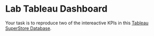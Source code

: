# Lab Tableau Dashboard

Your task is to reproduce two of the intereactive KPIs in this [Tableau SuperStore Database](https://www.tableau.com/data-insights/dashboard-showcase/superstore).
